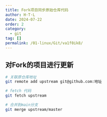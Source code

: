 ```yaml
---
title: Fork项目同步原始仓库代码
author: H·T·L
date: 2024-07-22
order: 2
category:
  - git
tag: []
permalink: /01-linux/Git/va1f0ik8/
---
```


## 对Fork的项目进行更新

```sh
# 关联原仓库地址
git remote add upstream git@github.com:地址

# fetch 代码
git fetch upstream

# 合并到main分支
git merge upstream/master
```